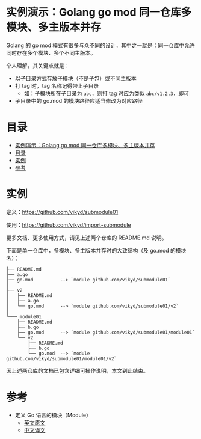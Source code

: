 # 实例演示：Golang go mod 同一仓库多模块、多主版本并存

Golang 的 go mod 模式有很多与众不同的设计，其中之一就是：同一仓库中允许同时存在多个模块、多个不同主版本。

个人理解，其关键点就是：

- 以子目录方式存放子模块（不是子包）或不同主版本
- 打 tag 时，tag 名称记得带上子目录
  - 如：子模块所在子目录为 `abc`，则打 tag 时应为类似 `abc/v1.2.3`，即可
- 子目录中的 go.mod 的模块路径应适当修改为对应路径

# 目录

<!--ts-->
   * [实例演示：Golang go mod 同一仓库多模块、多主版本并存](#实例演示golang-go-mod-同一仓库多模块多主版本并存)
   * [目录](#目录)
   * [实例](#实例)
   * [参考](#参考)


<!--te-->

# 实例

定义：https://github.com/vikyd/submodule01

使用：https://github.com/vikyd/import-submodule

更多文档、更多使用方式，请见上述两个仓库的 README.md 说明。

下面是单一仓库中，多模块、多主版本并存时的大致结构（及 go.mod 的模块名）；

```
├── README.md
├── a.go
├── go.mod          --> `module github.com/vikyd/submodule01`
│
├── v2
│   ├── README.md
│   ├── a.go
│   └── go.mod      --> `module github.com/vikyd/submodule01/v2`
│
└─── module01
    ├── README.md
    ├── b.go
    ├── go.mod      --> `module github.com/vikyd/submodule01/module01`
    └── v2
        ├── README.md
        ├── b.go
        └── go.mod  --> `module github.com/vikyd/submodule01/module01/v2`
```

因上述两仓库的文档已包含详细可操作说明，本文到此结束。

# 参考

- 定义 Go 语言的模块（Module）
  - [英文原文](https://research.swtch.com/vgo-module)
  - [中文译文](https://github.com/vikyd/note/blob/master/go_and_versioning/defining_go_modules.md)
